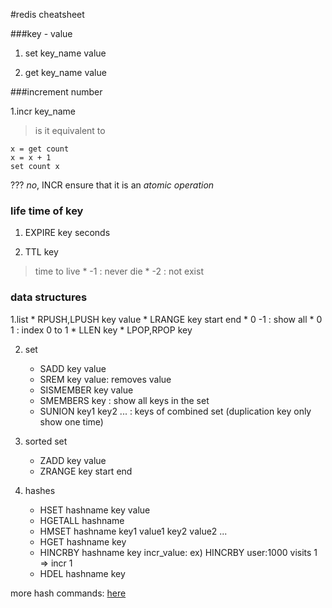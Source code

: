 #redis cheatsheet

###key - value

1. set key_name value

2. get key_name value

###increment number

1.incr key_name
>is it equivalent to 
```redis
x = get count
x = x + 1
set count x
```
???
*no*, INCR ensure that it is an *atomic operation*

### life time of key

1. EXPIRE key seconds

2. TTL key 
> time to live
    * -1 : never die
    * -2 : not exist

### data structures


1.list
    * RPUSH,LPUSH key value
    * LRANGE key start end
        * 0 -1 : show all
        * 0 1 : index 0 to 1
    * LLEN key
    * LPOP,RPOP key

2. set
    * SADD key value
    * SREM key value: removes value
    * SISMEMBER key value
    * SMEMBERS key : show all keys in the set
    * SUNION key1 key2 ... : keys of combined set (duplication key only show one time)

3. sorted set
    * ZADD key value
    * ZRANGE key start end 
4. hashes
    * HSET hashname key value
    * HGETALL hashname
    * HMSET hashname key1 value1 key2 value2 ...
    * HGET hashname key
    * HINCRBY hashname key incr_value: ex) HINCRBY user:1000 visits 1 => incr 1
    * HDEL hashname key

more hash commands: [here](http://redis.io/commands#hash)


